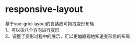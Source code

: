 # responsive-layout
基于vue-grid-layout的自适应可拖拽变形布局<br/>
1、可以往八个方向进行变形<br/>
2、调整了变形过程中的展示，可以更加直观地知道变形后的布局
